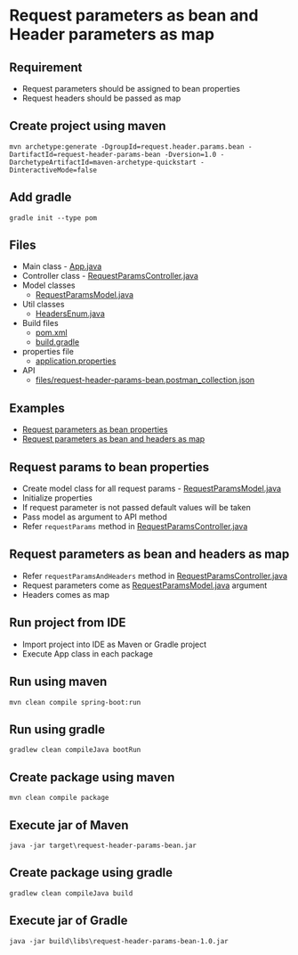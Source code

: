 # Request parameters as bean and Header parameters as map

## Requirement
* Request parameters should be assigned to bean properties
* Request headers should be passed as map

## Create project using maven
```
mvn archetype:generate -DgroupId=request.header.params.bean -DartifactId=request-header-params-bean -Dversion=1.0 -DarchetypeArtifactId=maven-archetype-quickstart -DinteractiveMode=false
```

## Add gradle
```
gradle init --type pom
```

## Files
* Main class - [App.java](src/main/java/com/app/App.java)
* Controller class - [RequestParamsController.java](src/main/java/com/app/controller/RequestParamsController.java)
* Model classes
	* [RequestParamsModel.java](src/main/java/com/app/model/RequestParams.java)
* Util classes
	* [HeadersEnum.java](src/main/java/com/app/util/HeadersEnum.java)
* Build files
	* [pom.xml](pom.xml)
	* [build.gradle](build.gradle)
* properties file
	* [application.properties](src/main/resources/application.properties)
* API
	* [files/request-header-params-bean.postman_collection.json](files/request-header-params-bean.postman_collection.json)
## Examples
* [Request parameters as bean properties](#request-params-to-bean-properties)
* [Request parameters as bean and headers as map](#request-parameters-as-bean-and-headers-as-map)

## Request params to bean properties
* Create model class for all request params - [RequestParamsModel.java](src/main/java/com/app/model/RequestParams.java)
* Initialize properties
* If request parameter is not passed default values will be taken
* Pass model as argument to API method
* Refer `requestParams` method in [RequestParamsController.java](src/main/java/com/app/controller/RequestParamsController.java)

## Request parameters as bean and headers as map
* Refer `requestParamsAndHeaders` method in [RequestParamsController.java](src/main/java/com/app/controller/RequestParamsController.java)
* Request parameters come as [RequestParamsModel.java](src/main/java/com/app/model/RequestParams.java) argument
* Headers comes as map  

## Run project from IDE
* Import project into IDE as Maven or Gradle project
* Execute App class in each package

## Run using maven
```
mvn clean compile spring-boot:run
```

## Run using gradle
```
gradlew clean compileJava bootRun
```

## Create package using maven
```
mvn clean compile package
```

## Execute jar of Maven
```
java -jar target\request-header-params-bean.jar
```

## Create package using gradle
```
gradlew clean compileJava build
```

## Execute jar of Gradle
```
java -jar build\libs\request-header-params-bean-1.0.jar
```